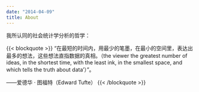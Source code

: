 ```yaml
---
date: "2014-04-09"
title: About
---
```


我所认同的社会统计学分析的哲学：

{{< blockquote >}} “在最短的时间内，用最少的笔墨，在最小的空间里，表达出最多的想法，这些想法直指数据的真相。（the viewer the greatest number of ideas, in the shortest time, with the least ink, in the smallest space, and which tells the truth about data’）”。

——爱德华 · 图福特（Edward Tufte） {{< /blockquote >}}

